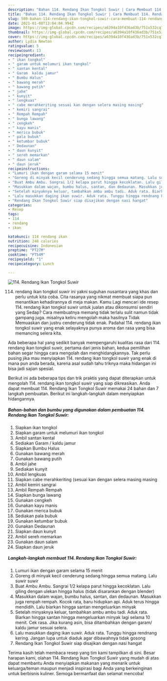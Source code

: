 ```yaml
---
description: "Bahan 114. Rendang Ikan Tongkol Suwir | Cara Membuat 114. Rendang Ikan Tongkol Suwir Yang Enak Dan Lezat"
title: "Bahan 114. Rendang Ikan Tongkol Suwir | Cara Membuat 114. Rendang Ikan Tongkol Suwir Yang Enak Dan Lezat"
slug: 509-bahan-114-rendang-ikan-tongkol-suwir-cara-membuat-114-rendang-ikan-tongkol-suwir-yang-enak-dan-lezat
date: 2021-01-08T13:04:04.994Z
image: https://img-global.cpcdn.com/recipes/a6394a10f436ad3b/751x532cq70/114-rendang-ikan-tongkol-suwir-foto-resep-utama.jpg
thumbnail: https://img-global.cpcdn.com/recipes/a6394a10f436ad3b/751x532cq70/114-rendang-ikan-tongkol-suwir-foto-resep-utama.jpg
cover: https://img-global.cpcdn.com/recipes/a6394a10f436ad3b/751x532cq70/114-rendang-ikan-tongkol-suwir-foto-resep-utama.jpg
author: Lydia Newton
ratingvalue: 5
reviewcount: 13
recipeingredient:
- " ikan tongkol"
- " garam untuk melumuri ikan tongkol"
- " santan kental"
- " Garam  kaldu jamur"
- " Bumbu Halus"
- " bawang merah"
- " bawang putih"
- " jahe"
- " kunyit"
- " lengkuas"
- " cabe merahkeriting sesuai kan dengan selera masing masing"
- " kemiri sangrai"
- " Rempah Rempah"
- " bunga lawang"
- " cengkeh"
- " kayu manis"
- " merica bubuk"
- " pala bubuk"
- " ketumbar bubuk"
- " Dedaunan"
- " daun kunyit"
- " sereh memarkan"
- " daun salam"
- " daun jeruk"
recipeinstructions:
- "Lumuri ikan dengan garam selama 15 menit"
- "Goreng di minyak kecil cenderung sedang hingga semua matang. Lalu suwir suwir"
- "Buat Ambu Ambu. Sangrai 1/2 kelapa parut hingga kecoklatan. Lalu giling dengan ulekan hingga halus (tidak disarankan dengan blender)"
- "Masukkan dalam wajan, bumbu halus, santan, dan dedaunan. Masukkan juga rempah rempah. Kocok rata, baru hidupkan api. Aduk terus hingga mendidih. Lalu biarkan hingga santan mengeluarkan minyak"
- "Setelah minyaknya keluar, tambahkan ambu ambu tadi. Aduk rata. Biarkan hingga santan hingga mengeluarkan minyak lagi selama 10 menit. Cek rasa. Jika kurang asin, bisa ditambahkan dengan garam/ kaldu jamur sesuai selera."
- "Lalu masukkan daging ikan suwir. Aduk rata. Tunggu hingga rendnang kering. Jangan lupa untuk diaduk agar dibawahnya tidak gosong"
- "Rendang Ikan Tongkol Suwir siap disajikan dengan nasi hangat"
categories:
- Resep
tags:
- 114
- rendang
- ikan

katakunci: 114 rendang ikan 
nutrition: 248 calories
recipecuisine: Indonesian
preptime: "PT27M"
cooktime: "PT54M"
recipeyield: "1"
recipecategory: Lunch

---
```



![114. Rendang Ikan Tongkol Suwir](https://img-global.cpcdn.com/recipes/a6394a10f436ad3b/751x532cq70/114-rendang-ikan-tongkol-suwir-foto-resep-utama.jpg)


114. rendang ikan tongkol suwir ini yakni suguhan nusantara yang khas dan perlu untuk kita coba. Cita rasanya yang nikmat membuat siapa pun menantikan kehadirannya di meja makan.
Kamu Lagi mencari ide resep 114. rendang ikan tongkol suwir untuk jualan atau dikonsumsi sendiri yang Sedap? Cara membuatnya memang tidak terlalu sulit namun tidak gampang juga. misalnya keliru mengolah maka hasilnya Tidak Memuaskan dan justru cenderung tidak enak. Padahal 114. rendang ikan tongkol suwir yang enak selayaknya punya aroma dan rasa yang bisa memancing selera kita.



Ada beberapa hal yang sedikit banyak mempengaruhi kualitas rasa dari 114. rendang ikan tongkol suwir, pertama dari jenis bahan, kedua pemilihan bahan segar hingga cara mengolah dan menghidangkannya. Tak perlu pusing jika mau menyiapkan 114. rendang ikan tongkol suwir yang enak di mana pun anda berada, karena asal sudah tahu triknya maka hidangan ini bisa jadi sajian spesial.


Berikut ini ada beberapa tips dan trik praktis yang dapat diterapkan untuk mengolah 114. rendang ikan tongkol suwir yang siap dikreasikan. Anda dapat membuat 114. Rendang Ikan Tongkol Suwir memakai 24 bahan dan 7 langkah pembuatan. Berikut ini langkah-langkah dalam menyiapkan hidangannya.

<!--inarticleads1-->

##### Bahan-bahan dan bumbu yang digunakan dalam pembuatan 114. Rendang Ikan Tongkol Suwir:

1. Siapkan  ikan tongkol
1. Siapkan  garam untuk melumuri ikan tongkol
1. Ambil  santan kental
1. Sediakan  Garam / kaldu jamur
1. Siapkan  Bumbu Halus
1. Gunakan  bawang merah
1. Gunakan  bawang putih
1. Ambil  jahe
1. Sediakan  kunyit
1. Ambil  lengkuas
1. Siapkan  cabe merahkeriting (sesuai kan dengan selera masing masing
1. Ambil  kemiri sangrai
1. Ambil  Rempah Rempah
1. Siapkan  bunga lawang
1. Gunakan  cengkeh
1. Gunakan  kayu manis
1. Gunakan  merica bubuk
1. Sediakan  pala bubuk
1. Gunakan  ketumbar bubuk
1. Gunakan  Dedaunan
1. Siapkan  daun kunyit
1. Ambil  sereh memarkan
1. Gunakan  daun salam
1. Siapkan  daun jeruk




<!--inarticleads2-->

##### Langkah-langkah membuat 114. Rendang Ikan Tongkol Suwir:

1. Lumuri ikan dengan garam selama 15 menit
1. Goreng di minyak kecil cenderung sedang hingga semua matang. Lalu suwir suwir
1. Buat Ambu Ambu. Sangrai 1/2 kelapa parut hingga kecoklatan. Lalu giling dengan ulekan hingga halus (tidak disarankan dengan blender)
1. Masukkan dalam wajan, bumbu halus, santan, dan dedaunan. Masukkan juga rempah rempah. Kocok rata, baru hidupkan api. Aduk terus hingga mendidih. Lalu biarkan hingga santan mengeluarkan minyak
1. Setelah minyaknya keluar, tambahkan ambu ambu tadi. Aduk rata. Biarkan hingga santan hingga mengeluarkan minyak lagi selama 10 menit. Cek rasa. Jika kurang asin, bisa ditambahkan dengan garam/ kaldu jamur sesuai selera.
1. Lalu masukkan daging ikan suwir. Aduk rata. Tunggu hingga rendnang kering. Jangan lupa untuk diaduk agar dibawahnya tidak gosong
1. Rendang Ikan Tongkol Suwir siap disajikan dengan nasi hangat




Terima kasih telah membaca resep yang tim kami tampilkan di sini. Besar harapan kami, olahan 114. Rendang Ikan Tongkol Suwir yang mudah di atas dapat membantu Anda menyiapkan makanan yang menarik untuk keluarga/teman maupun menjadi inspirasi bagi Anda yang berkeinginan untuk berbisnis kuliner. Semoga bermanfaat dan selamat mencoba!
